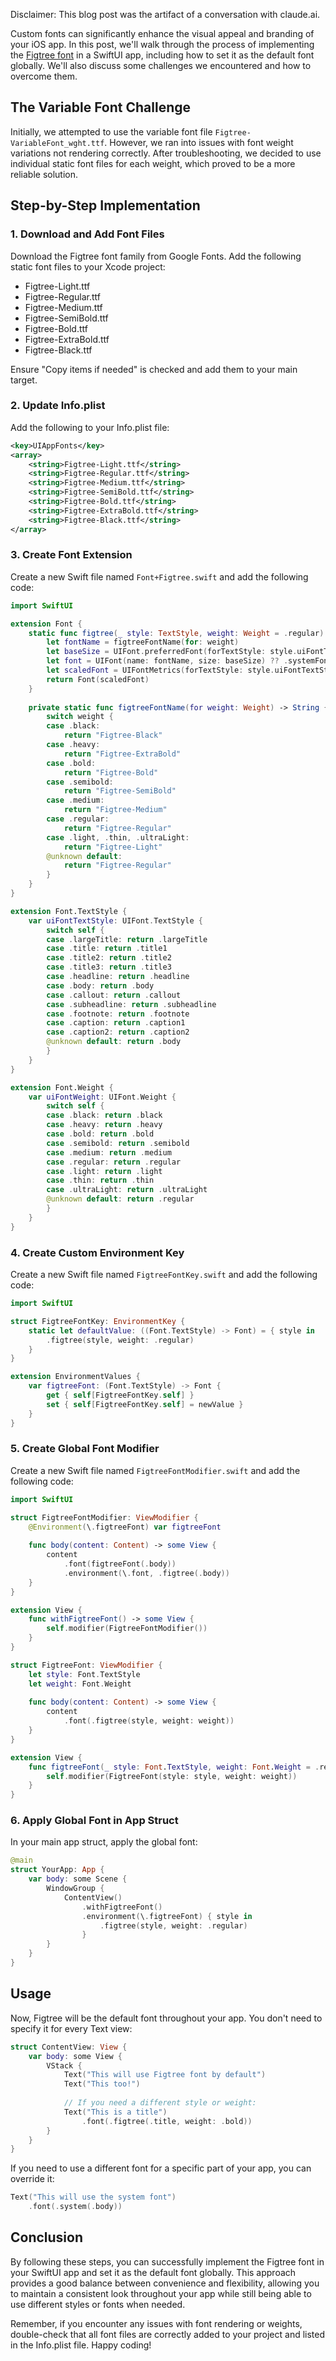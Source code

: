 Disclaimer: This blog post was the artifact of a conversation with claude.ai.

Custom fonts can significantly enhance the visual appeal and branding of your iOS app. In this post, we'll walk through the process of implementing the [Figtree font](https://fonts.google.com/specimen/Figtree) in a SwiftUI app, including how to set it as the default font globally. We'll also discuss some challenges we encountered and how to overcome them.

## The Variable Font Challenge

Initially, we attempted to use the variable font file `Figtree-VariableFont_wght.ttf`. However, we ran into issues with font weight variations not rendering correctly. After troubleshooting, we decided to use individual static font files for each weight, which proved to be a more reliable solution.

## Step-by-Step Implementation

### 1. Download and Add Font Files

Download the Figtree font family from Google Fonts. Add the following static font files to your Xcode project:

- Figtree-Light.ttf
- Figtree-Regular.ttf
- Figtree-Medium.ttf
- Figtree-SemiBold.ttf
- Figtree-Bold.ttf
- Figtree-ExtraBold.ttf
- Figtree-Black.ttf

Ensure "Copy items if needed" is checked and add them to your main target.

### 2. Update Info.plist

Add the following to your Info.plist file:

```xml
<key>UIAppFonts</key>
<array>
    <string>Figtree-Light.ttf</string>
    <string>Figtree-Regular.ttf</string>
    <string>Figtree-Medium.ttf</string>
    <string>Figtree-SemiBold.ttf</string>
    <string>Figtree-Bold.ttf</string>
    <string>Figtree-ExtraBold.ttf</string>
    <string>Figtree-Black.ttf</string>
</array>
```

### 3. Create Font Extension

Create a new Swift file named `Font+Figtree.swift` and add the following code:

```swift
import SwiftUI

extension Font {
    static func figtree(_ style: TextStyle, weight: Weight = .regular) -> Font {
        let fontName = figtreeFontName(for: weight)
        let baseSize = UIFont.preferredFont(forTextStyle: style.uiFontTextStyle).pointSize
        let font = UIFont(name: fontName, size: baseSize) ?? .systemFont(ofSize: baseSize, weight: weight.uiFontWeight)
        let scaledFont = UIFontMetrics(forTextStyle: style.uiFontTextStyle).scaledFont(for: font)
        return Font(scaledFont)
    }
    
    private static func figtreeFontName(for weight: Weight) -> String {
        switch weight {
        case .black:
            return "Figtree-Black"
        case .heavy:
            return "Figtree-ExtraBold"
        case .bold:
            return "Figtree-Bold"
        case .semibold:
            return "Figtree-SemiBold"
        case .medium:
            return "Figtree-Medium"
        case .regular:
            return "Figtree-Regular"
        case .light, .thin, .ultraLight:
            return "Figtree-Light"
        @unknown default:
            return "Figtree-Regular"
        }
    }
}

extension Font.TextStyle {
    var uiFontTextStyle: UIFont.TextStyle {
        switch self {
        case .largeTitle: return .largeTitle
        case .title: return .title1
        case .title2: return .title2
        case .title3: return .title3
        case .headline: return .headline
        case .body: return .body
        case .callout: return .callout
        case .subheadline: return .subheadline
        case .footnote: return .footnote
        case .caption: return .caption1
        case .caption2: return .caption2
        @unknown default: return .body
        }
    }
}

extension Font.Weight {
    var uiFontWeight: UIFont.Weight {
        switch self {
        case .black: return .black
        case .heavy: return .heavy
        case .bold: return .bold
        case .semibold: return .semibold
        case .medium: return .medium
        case .regular: return .regular
        case .light: return .light
        case .thin: return .thin
        case .ultraLight: return .ultraLight
        @unknown default: return .regular
        }
    }
}
```

### 4. Create Custom Environment Key

Create a new Swift file named `FigtreeFontKey.swift` and add the following code:

```swift
import SwiftUI

struct FigtreeFontKey: EnvironmentKey {
    static let defaultValue: ((Font.TextStyle) -> Font) = { style in
        .figtree(style, weight: .regular)
    }
}

extension EnvironmentValues {
    var figtreeFont: (Font.TextStyle) -> Font {
        get { self[FigtreeFontKey.self] }
        set { self[FigtreeFontKey.self] = newValue }
    }
}
```

### 5. Create Global Font Modifier

Create a new Swift file named `FigtreeFontModifier.swift` and add the following code:

```swift
import SwiftUI

struct FigtreeFontModifier: ViewModifier {
    @Environment(\.figtreeFont) var figtreeFont
    
    func body(content: Content) -> some View {
        content
            .font(figtreeFont(.body))
            .environment(\.font, .figtree(.body))
    }
}

extension View {
    func withFigtreeFont() -> some View {
        self.modifier(FigtreeFontModifier())
    }
}

struct FigtreeFont: ViewModifier {
    let style: Font.TextStyle
    let weight: Font.Weight
    
    func body(content: Content) -> some View {
        content
            .font(.figtree(style, weight: weight))
    }
}

extension View {
    func figtreeFont(_ style: Font.TextStyle, weight: Font.Weight = .regular) -> some View {
        self.modifier(FigtreeFont(style: style, weight: weight))
    }
}
```

### 6. Apply Global Font in App Struct

In your main app struct, apply the global font:

```swift
@main
struct YourApp: App {
    var body: some Scene {
        WindowGroup {
            ContentView()
                .withFigtreeFont()
                .environment(\.figtreeFont) { style in
                    .figtree(style, weight: .regular)
                }
        }
    }
}
```

## Usage

Now, Figtree will be the default font throughout your app. You don't need to specify it for every Text view:

```swift
struct ContentView: View {
    var body: some View {
        VStack {
            Text("This will use Figtree font by default")
            Text("This too!")
            
            // If you need a different style or weight:
            Text("This is a title")
                .font(.figtree(.title, weight: .bold))
        }
    }
}
```

If you need to use a different font for a specific part of your app, you can override it:

```swift
Text("This will use the system font")
    .font(.system(.body))
```

## Conclusion

By following these steps, you can successfully implement the Figtree font in your SwiftUI app and set it as the default font globally. This approach provides a good balance between convenience and flexibility, allowing you to maintain a consistent look throughout your app while still being able to use different styles or fonts when needed.

Remember, if you encounter any issues with font rendering or weights, double-check that all font files are correctly added to your project and listed in the Info.plist file. Happy coding!
